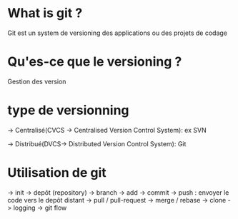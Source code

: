 # What is git ?

Git est un system de versioning des applications ou des projets de codage

# Qu'es-ce que le versioning ?

Gestion des version

# type de versionning

-> Centralisé(CVCS -> Centralised Version Control System): ex SVN

-> Distribué(DVCS-> Distributed Version Control System): Git

# Utilisation de git

-> init
-> depôt (repository)
-> branch
-> add
-> commit
-> push : envoyer le code vers le depôt distant
-> pull / pull-request
-> merge / rebase
-> clone
-> logging
-> git flow
